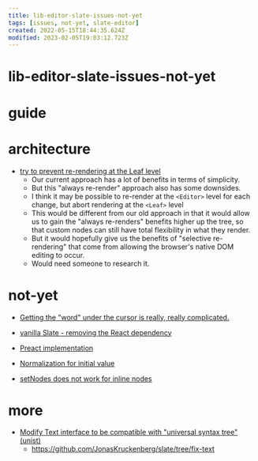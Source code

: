 ```yaml
---
title: lib-editor-slate-issues-not-yet
tags: [issues, not-yet, slate-editor]
created: 2022-05-15T18:44:35.624Z
modified: 2023-02-05T19:03:12.723Z
---
```


# lib-editor-slate-issues-not-yet

# guide

# architecture
- [try to prevent re-rendering at the Leaf level](https://github.com/ianstormtaylor/slate/issues/2051)
  - Our current approach has a lot of benefits in terms of simplicity.
  - But this "always re-render" approach also has some downsides.
  - I think it may be possible to re-render at the `<Editor>` level for each change, but abort rendering at the `<Leaf>` level
  - This would be different from our old approach in that it would allow us to gain the "always re-renders" benefits higher up the tree, so that custom nodes can still have total flexibility in what they render. 
  - But it would hopefully give us the benefits of "selective re-rendering" that come from allowing the browser's native DOM editing to occur.
  - Would need someone to research it.
# not-yet
- [Getting the "word" under the cursor is really, really complicated.](https://github.com/ianstormtaylor/slate/issues/4162)

- [vanilla Slate - removing the React dependency](https://github.com/ianstormtaylor/slate/issues/4302)

- [Preact implementation](https://github.com/ianstormtaylor/slate/issues/2599)

- [Normalization for initial value](https://github.com/ianstormtaylor/slate/issues/3465)

- [setNodes does not work for inline nodes](https://github.com/ianstormtaylor/slate/issues/4745)
# more
- [Modify Text interface to be compatible with "universal syntax tree" (unist)](https://github.com/ianstormtaylor/slate/issues/4378)
  - https://github.com/JonasKruckenberg/slate/tree/fix-text

